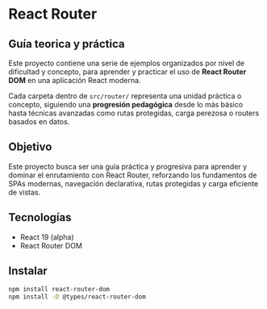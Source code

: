 # React Router

## Guía teorica y práctica

Este proyecto contiene una serie de ejemplos organizados por nivel de dificultad y concepto, para aprender y practicar el uso de **React Router DOM** en una aplicación React moderna.

Cada carpeta dentro de `src/router/` representa una unidad práctica o concepto, siguiendo una **progresión pedagógica** desde lo más básico hasta técnicas avanzadas como rutas protegidas, carga perezosa o routers basados en datos.

## Objetivo

Este proyecto busca ser una guía práctica y progresiva para aprender y dominar el enrutamiento con React Router, reforzando los fundamentos de SPAs modernas, navegación declarativa, rutas protegidas y carga eficiente de vistas.

## Tecnologías

- React 19 (alpha)
- React Router DOM

## Instalar

```bash
npm install react-router-dom
npm install -D @types/react-router-dom
```
